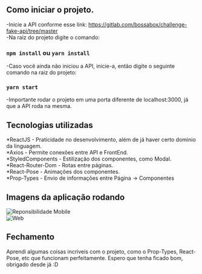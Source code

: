 ## Como iniciar o projeto.

-Inicie a API conforme esse link: https://gitlab.com/bossabox/challenge-fake-api/tree/master <br>
-Na raiz do projeto digite o comando:
### `npm install` ou `yarn install` <br>

-Caso você ainda não iniciou a API, inicie-a, então digite o seguinte comando na raiz do projeto:
### `yarn start`

-Importante rodar o projeto em uma porta diferente de localhost:3000, já que a API roda na mesma.

## Tecnologias utilizadas

*ReactJS - Praticidade no desenvolvimento, além de já haver certo dominio da linguagem. <br>
*Axios - Permite conexões entre API e FrontEnd.<br>
*StyledComponents - Estilização dos componentes, como Modal.<br>
*React-Router-Dom - Rotas entre páginas.<br>
*React-Pose - Animações dos componentes.<br>
*Prop-Types - Envio de informações entre Página -> Componentes<br>

## Imagens da aplicação rodando

![Reponsibilidade Mobile](https://i.imgur.com/u0bhxag.png)
<br>![Web](https://i.imgur.com/iESApmE.png) <br>

## Fechamento

Aprendi algumas coisas incriveis com o projeto, como o Prop-Types, React-Pose, etc que funcionam perfeitamente. Espero que tenha ficado bom, obrigado desde já :D


